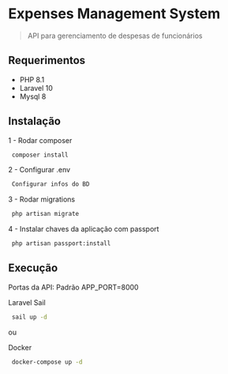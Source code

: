 # Expenses Management System
> API para gerenciamento de despesas de funcionários


## Requerimentos

* PHP 8.1
* Laravel 10
* Mysql 8


## Instalação

1 - Rodar composer
```sh
 composer install
```

2 - Configurar .env
```sh
 Configurar infos do BD
```

3 - Rodar migrations
```sh
 php artisan migrate
```

4 - Instalar chaves da aplicação com passport
```sh
 php artisan passport:install
```


## Execução
Portas da API: Padrão 
APP_PORT=8000

Laravel Sail
```sh
 sail up -d
```

ou 

Docker
```sh
 docker-compose up -d
```
